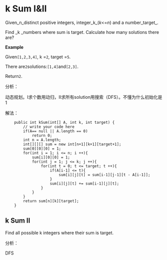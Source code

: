 # k Sum I&II

Given_n\_distinct positive integers, integer\_k_\(_k_&lt;=_n_\) and a number_target_.

Find \_k \_numbers where sum is target. Calculate how many solutions there are?

**Example**

Given`[1,2,3,4]`, k =`2`, target =`5`.

There are`2`solutions:`[1,4]`and`[2,3]`.

Return`2`.

分析：

动态规划。I求个数用动归，II求所有solution用搜索（DFS）。不懂为什么初始化是1

解法：

```text
    public int kSum(int[] A, int k, int target) {
        // write your code here
        if(A== null || A.length == 0)
            return 0;
        int n = A.length;
        int[][][] sum = new int[n+1][k+1][target+1];
        sum[0][0][0] = 1;
        for(int i = 1; i <= n; i ++){
            sum[i][0][0] = 1;
            for(int j = 1; j <= k; j ++){
                for(int t = 0; t <= target; t ++){
                    if(A[i-1] <= t){
                        sum[i][j][t] = sum[i-1][j-1][t - A[i-1]];
                    }
                    sum[i][j][t] += sum[i-1][j][t];
                }
            }
        }
        return sum[n][k][target];
    }
```

## k Sum II

Find all possible k integers where their sum is target.

分析：

DFS

